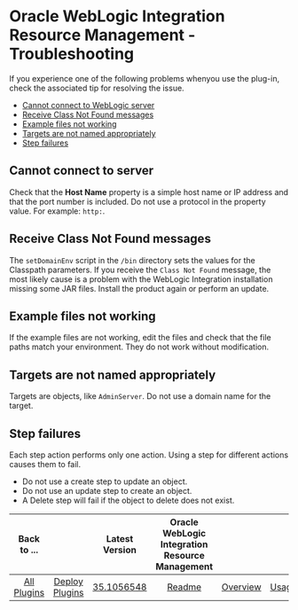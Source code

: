 
# Oracle WebLogic Integration Resource Management - Troubleshooting

If you experience one of the following problems whenyou use the plug-in, check the associated tip for resolving the issue.

* [Cannot connect to WebLogic server](#ts1)
* [Receive Class Not Found messages](#ts2)
* [Example files not working](#ts3)
* [Targets are not named appropriately](#ts4)
* [Step failures](#ts5)


## Cannot connect to server

Check that the **Host Name** property is a simple host name or IP address and that the port number is included. Do not use a protocol in the property value. For example: `http:`.


## Receive Class Not Found messages

The `setDomainEnv` script in the `/bin` directory sets the values for the Classpath parameters. If you receive the `Class Not Found` message, the most likely cause is a problem with the WebLogic Integration installation missing some JAR files. Install the product again or perform an update.


## Example files not working

If the example files are not working, edit the files and check that the file paths match your environment. They do not work without modification.


## Targets are not named appropriately

Targets are objects, like `AdminServer`. Do not use a domain name for the target.


## Step failures

Each step action performs only one action. Using a step for different actions causes them to fail.

* Do not use a create step to update an object.
* Do not use an update step to create an object.
* A Delete step will fail if the object to delete does not exist.

|Back to ...||Latest Version|Oracle WebLogic Integration Resource Management |||||
| :---: | :---: | :---: | :---: | :---: | :---: | :---: | :---: |
|[All Plugins](../../index.md)|[Deploy Plugins](../README.md)|[35.1056548](https://raw.githubusercontent.com/UrbanCode/IBM-UCD-PLUGINS/main/files/plugin-air-WLI-Resource-Management/plugin-air-WLI-Resource-Management-35.1056548.zip)|[Readme](README.md)|[Overview](overview.md)|[Usage](usage.md)|[Steps](steps.md)|[Downloads](downloads.md)|
